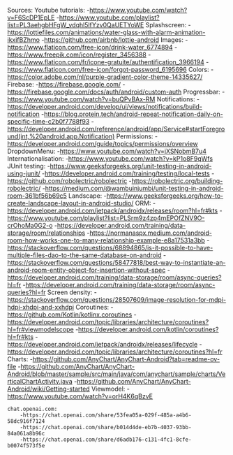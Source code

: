 Sources:
    Youtube tutorials:
        -https://www.youtube.com/watch?v=F6ScDP1EpLE
        -https://www.youtube.com/playlist?list=PL3aehgbHFgW_vdqhl5lfYzv0QaUETYoWE
    Splashscreen:
        -https://lottiefiles.com/animations/water-glass-with-alarm-animation-ikxifBZhmo
        -https://github.com/airbnb/lottie-android
    Images:
        -https://www.flaticon.com/free-icon/drink-water_6774894
        -https://www.freepik.com/icon/register_3456388
        -https://www.flaticon.com/fr/icone-gratuite/authentification_3966194
        -https://www.flaticon.com/free-icon/forgot-password_6195696
    Colors:
        -https://color.adobe.com/nl/purple-gradient-color-theme-14335627/
    Firebase:
        -https://firebase.google.com/
        -https://firebase.google.com/docs/auth/android/custom-auth
    Progressbar:
        -https://www.youtube.com/watch?v=buQPvBAx-RM
    Notifications:
        -https://developer.android.com/develop/ui/views/notifications/build-notification
        -https://blog.protein.tech/android-repeat-notification-daily-on-specific-time-c2b0f7788f93
        -https://developer.android.com/reference/android/app/Service#startForeground(int,%20android.app.Notification)
    Permissions:
        -https://developer.android.com/guide/topics/permissions/overview
    DropdownMenu:
        -https://www.youtube.com/watch?v=jXSNobmB7u4
    Internationalisation:
        -https://www.youtube.com/watch?v=kP1o8F9qWfs
    JUnit testing:
        -https://www.geeksforgeeks.org/unit-testing-in-android-using-junit/
        -https://developer.android.com/training/testing/local-tests
        -https://github.com/robolectric/robolectric
        -https://robolectric.org/building-robolectric/
        -https://medium.com/@wambuinjumbi/unit-testing-in-android-room-361bf56b69c5
    Landscape:
        -https://www.geeksforgeeks.org/how-to-create-landscape-layout-in-android-studio/
    ORM:
        -https://developer.android.com/jetpack/androidx/releases/room?hl=fr#kts
        -https://www.youtube.com/playlist?list=PLSrm9z4zp4mEPOfZNV9O-crOhoMa0G2-o
        -https://developer.android.com/training/data-storage/room/relationships
        -https://normanaspx.medium.com/android-room-how-works-one-to-many-relationship-example-e8a17531a3bb
        -https://stackoverflow.com/questions/68894865/is-it-possible-to-have-multiple-files-dao-to-the-same-database-on-android
        -https://stackoverflow.com/questions/58477818/best-way-to-instantiate-an-android-room-entity-object-for-insertion-without-spec
        -https://developer.android.com/training/data-storage/room/async-queries?hl=fr
        -https://developer.android.com/training/data-storage/room/async-queries?hl=fr
    Screen density:
        -https://stackoverflow.com/questions/28507609/image-resolution-for-mdpi-hdpi-xhdpi-and-xxhdpi
    Coroutines:
        -https://github.com/Kotlin/kotlinx.coroutines
        -https://developer.android.com/topic/libraries/architecture/coroutines?hl=fr#viewmodelscope
        -https://developer.android.com/kotlin/coroutines?hl=fr#kts
        -https://developer.android.com/jetpack/androidx/releases/lifecycle
        -https://developer.android.com/topic/libraries/architecture/coroutines?hl=fr
    Charts:
        -https://github.com/AnyChart/AnyChart-Android?tab=readme-ov-file
        -https://github.com/AnyChart/AnyChart-Android/blob/master/sample/src/main/java/com/anychart/sample/charts/VerticalChartActivity.java
        -https://github.com/AnyChart/AnyChart-Android/wiki/Getting-started
    Viewmodel:
        -https://www.youtube.com/watch?v=orH4K6qBzvE

    chat.openai.com:
        -https://chat.openai.com/share/53fea05a-029f-485a-a4b6-58dc916f7124
        -https://chat.openai.com/share/b014d4de-eb7b-4037-93bb-84a061a8b96c
        -https://chat.openai.com/share/d6adb176-c131-4fc1-8cfe-b0074f573f5e

